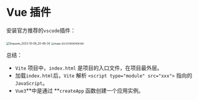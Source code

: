 # Vue 插件

安装官方推荐的`vscode`插件：

<img src="https://cdn.jsdelivr.net/gh/letengzz/tc2/img202407102112938.png" alt="Snipaste_2023-10-08_20-46-34" style="zoom:50%;" /> 

<img src="https://cdn.jsdelivr.net/gh/letengzz/tc2/img202407102113744.png" alt="image-20231218085906380" style="zoom:42%;" /> 

总结：

- `Vite` 项目中，`index.html` 是项目的入口文件，在项目最外层。
- 加载`index.html`后，`Vite` 解析 `<script type="module" src="xxx">` 指向的`JavaScript`。
- `Vue3`**中是通过 **`createApp` 函数创建一个应用实例。
